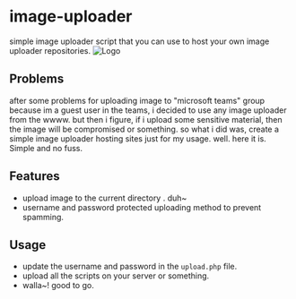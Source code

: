 # image-uploader
simple image uploader script that you can use to host your own image uploader repositories. 
![Logo](http://adbroslan.com/imgr/5e9551d5b928b.png)

## Problems
after some problems for uploading image to "microsoft teams" group because im a guest user in the teams, i decided to use any image uploader from the wwww. but then i figure, if i upload some sensitive material, then the image will be compromised or something. so what i did was, create a simple image uploader hosting sites just for my usage. well. here it is. Simple and no fuss. 

## Features
- upload image to the current directory . duh~
- username and password protected uploading method to prevent spamming.

## Usage
- update the username and password in the `upload.php` file.
- upload all the scripts on your server or something. 
- walla~! good to go.
